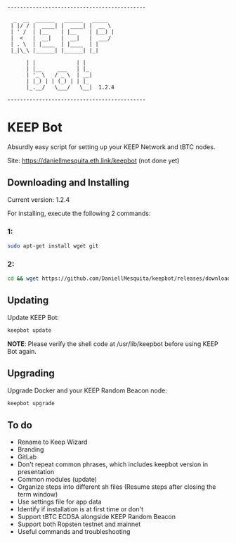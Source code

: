 ```
--------------------------------------------

  _  __  ______   ______   _____  
 | |/ / |  ____| |  ____| |  __ \ 
 | ' /  | |__    | |__    | |__) |
 |  <   |  __|   |  __|   |  ___/ 
 | . \  | |____  | |____  | |     
 |_|\_\ |______| |______| |_|     
 
      | |             | |  
      | |__     ___   | |_ 
      | '_ \   / _ \  | __|
      | |_) | | (_) | | |_ 
      |_.__/   \___/   \__|  1.2.4
  
--------------------------------------------
```

# KEEP Bot

Absurdly easy script for setting up your KEEP Network and tBTC nodes.

Site: https://daniellmesquita.eth.link/keepbot (not done yet)

## Downloading and Installing

Current version: 1.2.4

For installing, execute the following 2 commands:

### 1:

```sh
sudo apt-get install wget git
```

### 2:

```sh
cd && wget https://github.com/DaniellMesquita/keepbot/releases/download/1.2.4/keepbot.tar.gz -O keepbot.tar.gz && mkdir -p keepbot && mv -f keepbot.tar.gz keepbot && cd keepbot && tar -zxvf keepbot.tar.gz && rm -f keepbot.tar.gz && sudo chmod +x install.sh && sudo chmod 775 install.sh; sudo ./install.sh
```

## Updating

Update KEEP Bot:

```sh
keepbot update
```

**NOTE**: Please verify the shell code at /usr/lib/keepbot before using KEEP Bot again.

## Upgrading

Upgrade Docker and your KEEP Random Beacon node:

```sh
keepbot upgrade
```

## To do

* Rename to Keep Wizard
* Branding
* GitLab
* Don't repeat common phrases, which includes keepbot version in presentation
* Common modules (update)
* Organize steps into different sh files (Resume steps after closing the term window)
* Use settings file for app data
* Identify if installation is at first time or don't
* Support tBTC ECDSA alongside KEEP Random Beacon
* Support both Ropsten testnet and mainnet
* Useful commands and troubleshooting